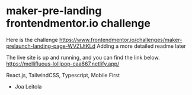 # maker-pre-landing frontendmentor.io challenge 
Here is the challenge https://www.frontendmentor.io/challenges/maker-prelaunch-landing-page-WVZIJtKLd
Adding a more detailed readme later

The live site is up and running, and you can find the link below.
https://mellifluous-lollipop-caa667.netlify.app/

React.js, TailwindCSS, Typescript, Mobile First

- Joa Leitola 
